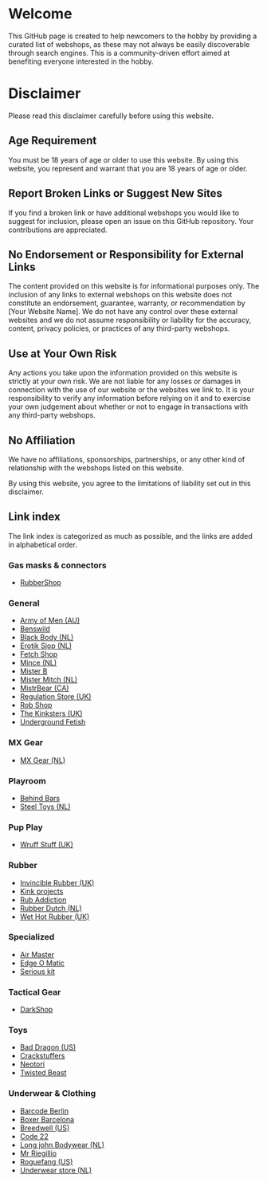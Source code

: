 # Welcome

This GitHub page is created to help newcomers to the hobby by providing a curated list of webshops, as these may not always be easily discoverable through search engines. This is a community-driven effort aimed at benefiting everyone interested in the hobby.

# Disclaimer

Please read this disclaimer carefully before using this website.

## Age Requirement

You must be 18 years of age or older to use this website. By using this website, you represent and warrant that you are 18 years of age or older.

## Report Broken Links or Suggest New Sites

If you find a broken link or have additional webshops you would like to suggest for inclusion, please open an issue on this GitHub repository. Your contributions are appreciated.

## No Endorsement or Responsibility for External Links

The content provided on this website is for informational purposes only. The inclusion of any links to external webshops on this website does not constitute an endorsement, guarantee, warranty, or recommendation by [Your Website Name]. We do not have any control over these external websites and we do not assume responsibility or liability for the accuracy, content, privacy policies, or practices of any third-party webshops.

## Use at Your Own Risk

Any actions you take upon the information provided on this website is strictly at your own risk. We are not liable for any losses or damages in connection with the use of our website or the websites we link to. It is your responsibility to verify any information before relying on it and to exercise your own judgement about whether or not to engage in transactions with any third-party webshops.

## No Affiliation

We have no affiliations, sponsorships, partnerships, or any other kind of relationship with the webshops listed on this website.

By using this website, you agree to the limitations of liability set out in this disclaimer.

## Link index
The link index is categorized as much as possible, and the links are added in alphabetical order.

### Gas masks & connectors
- [RubberShop](https://rubbershop.net/)

### General
- [Army of Men (AU)](https://armyofmen.com/)
- [Benswild](https://benswild.com/)
- [Black Body (NL)](https://www.blackbody.nl/)
- [Erotik Sjop (NL)](https://erotik-sjop.com/)
- [Fetch Shop](https://www.fetchshop.co.uk/)
- [Mince (NL)](https://www.mince.nl/)
- [Mister B](https://www.misterb.com/)
- [Mister Mitch (NL)](https://www.mistermitch.nl/)
- [MistrBear (CA)](https://mistrbear.com/)
- [Regulation Store (UK)](https://regulation.store/)
- [Rob Shop](https://www.rob.eu/)
- [The Kinksters (UK)](https://thekinksters.co.uk/)
- [Underground Fetish](https://www.underground-fetish.com/)

### MX Gear
- [MX Gear (NL)](https://mx-deals.nl/)

### Playroom
- [Behind Bars](https://bhndbars.com/)
- [Steel Toys (NL)](https://steeltoys.nl/)


### Pup Play
- [Wruff Stuff (UK)](https://wruffstuff.com/)


### Rubber
- [Invincible Rubber (UK)](https://www.invinciblerubber.com/)
- [Kink projects](https://www.kinkprojects.com/)
- [Rub Addiction](https://www.rubaddiction.com/)
- [Rubber Dutch (NL)](https://www.rubberdutch.com/)
- [Wet Hot Rubber (UK)](https://wethot.co.uk/)

### Specialized
- [Air Master](https://www.air-master.hu/)
- [Edge O Matic](https://maustec.io/collections/edge-o-matic-base-units)
- [Serious kit](https://www.seriouskitshop.com)

### Tactical Gear
- [DarkShop](https://www.darkshop.nl/)

### Toys
- [Bad Dragon (US)](https://bad-dragon.com/)
- [Crackstuffers](https://crackstuffers.com/)
- [Neotori](https://neotori.com/)
- [Twisted Beast](https://twistedbeaststore.eu/)

### Underwear & Clothing
- [Barcode Berlin](https://store.barcodeberlin.com/)
- [Boxer Barcelona](https://boxerbarcelona.com/)
- [Breedwell (US)](https://breedwell.com/)
- [Code 22](https://www.code22.eu/)
- [Long john Bodywear (NL)](https://www.longjohnbodywear.nl/)
- [Mr Riegillio](https://mr-riegillio.com/)
- [Roguefang (US)](https://www.roguefang.com/)
- [Underwear store (NL)](https://www.underwear-store.nl/)



